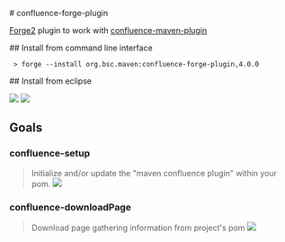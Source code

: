 
# confluence-forge-plugin

[Forge2](https://github.com/forge/core#jboss-forge-20) plugin to work with [confluence-maven-plugin](https://code.google.com/p/maven-confluence-plugin/)

## Install from command line interface

`` > forge --install org.bsc.maven:confluence-forge-plugin,4.0.0``

## Install from eclipse

<img src="https://raw.github.com/bsorrentino/maven-confluence-reporting-plugin/v4/confluence-forge-plugin/src/site/install-addon-1.png">
<img src="https://raw.github.com/bsorrentino/maven-confluence-reporting-plugin/v4/confluence-forge-plugin/src/site/install-addon-2.png">

## Goals

### confluence-setup

> Initialize and/or update the "maven confluence plugin" within your pom.
> <img src="https://raw.github.com/bsorrentino/maven-confluence-reporting-plugin/v4/confluence-forge-plugin/src/site/install-addon-3.png">



### confluence-downloadPage

> Download page gathering information from project's pom
> <img src="https://raw.github.com/bsorrentino/maven-confluence-reporting-plugin/v4/confluence-forge-plugin/src/site/install-addon-4.png">
